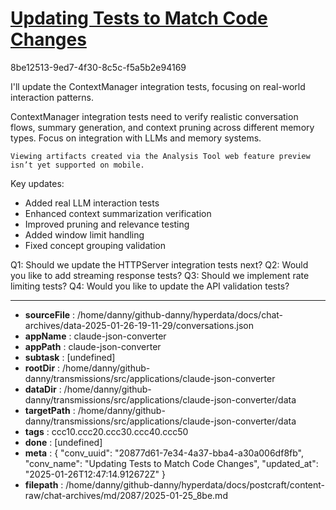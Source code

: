# [Updating Tests to Match Code Changes](https://claude.ai/chat/20877d61-7e34-4a37-bba4-a30a006df8fb)

8be12513-9ed7-4f30-8c5c-f5a5b2e94169

 I'll update the ContextManager integration tests, focusing on real-world interaction patterns.

<antThinking>ContextManager integration tests need to verify realistic conversation flows, summary generation, and context pruning across different memory types. Focus on integration with LLMs and memory systems.</antThinking>
```
Viewing artifacts created via the Analysis Tool web feature preview isn’t yet supported on mobile.
```



Key updates:
- Added real LLM interaction tests
- Enhanced context summarization verification
- Improved pruning and relevance testing
- Added window limit handling
- Fixed concept grouping validation

Q1: Should we update the HTTPServer integration tests next?
Q2: Would you like to add streaming response tests?
Q3: Should we implement rate limiting tests?
Q4: Would you like to update the API validation tests?

---

* **sourceFile** : /home/danny/github-danny/hyperdata/docs/chat-archives/data-2025-01-26-19-11-29/conversations.json
* **appName** : claude-json-converter
* **appPath** : claude-json-converter
* **subtask** : [undefined]
* **rootDir** : /home/danny/github-danny/transmissions/src/applications/claude-json-converter
* **dataDir** : /home/danny/github-danny/transmissions/src/applications/claude-json-converter/data
* **targetPath** : /home/danny/github-danny/transmissions/src/applications/claude-json-converter/data
* **tags** : ccc10.ccc20.ccc30.ccc40.ccc50
* **done** : [undefined]
* **meta** : {
  "conv_uuid": "20877d61-7e34-4a37-bba4-a30a006df8fb",
  "conv_name": "Updating Tests to Match Code Changes",
  "updated_at": "2025-01-26T12:47:14.912672Z"
}
* **filepath** : /home/danny/github-danny/hyperdata/docs/postcraft/content-raw/chat-archives/md/2087/2025-01-25_8be.md